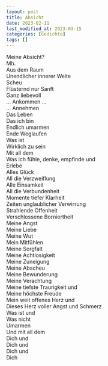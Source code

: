 ```yaml
---
layout: post
title: Absicht
date: 2023-02-11
last_modified_at: 2023-03-15
categories: [Gedichte]
tags: []
---
```


Meine Absicht?  
Mh.  
Aus dem Raum  
Unendlicher innerer Weite  
Scheu  
Flüsternd nur 
Sanft  
Ganz liebevoll  
... Ankommen ...  
... Annehmen  
Das Leben  
Das ich bin  
Endlich umarmen  
Ende Weglaufen  
Was ist  
Wirklich zu sein  
Mit all dem  
Was ich fühle, denke, empfinde und  
Erlebe  
Alles Glück  
All die Verzweiflung  
Alle Einsamkeit  
All die Verbundenheit  
Momente tiefer Klarheit  
Zeiten unglaublicher Verwirrung  
Strahlende Offenheit  
Verschlossene Borniertheit  
Meine Angst  
Meine Liebe  
Meine Wut  
Mein Mitfühlen  
Meine Sorgfalt  
Meine Achtlosigkeit  
Meine Zuneigung  
Meine Abscheu  
Meine Bewunderung  
Meine Verachtung  
Meine tiefste Traurigkeit und  
Meine höchste Freude  
Mein weit offenes Herz und  
Dieses Herz voller Angst und Schmerz  
Was ist und  
Was nicht  
Umarmen  
Und mit all dem  
Dich und  
Dich und  
Dich und  
Dich